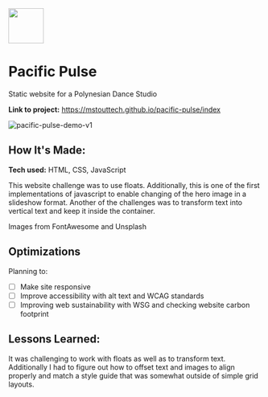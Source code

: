 <img src="https://github.com/user-attachments/assets/16f85d87-3bdd-4b1a-beb7-1b9684ec9ff6" width= 70px>

# Pacific Pulse
Static website for a Polynesian Dance Studio

**Link to project:** https://mstouttech.github.io/pacific-pulse/index

![pacific-pulse-demo-v1](https://github.com/user-attachments/assets/22e1d4fd-51ee-46ad-93ee-8f4f4e6bbf4e)



## How It's Made:

**Tech used:** HTML, CSS, JavaScript

This website challenge was to use floats. Additionally, this is one of the first implementations of javascript to enable changing of the hero image in a slideshow format. Another of the challenges was to transform text into vertical text and keep it inside the container.

Images from FontAwesome and Unsplash

## Optimizations

Planning to:
- [ ] Make site responsive
- [ ] Improve accessibility with alt text and WCAG standards
- [ ] Improving web sustainability with WSG and checking website carbon footprint 

## Lessons Learned:

It was challenging to work with floats as well as to transform text. Additionally I had to figure out how to offset text and images to align properly and match a style guide that was somewhat outside of simple grid layouts.
